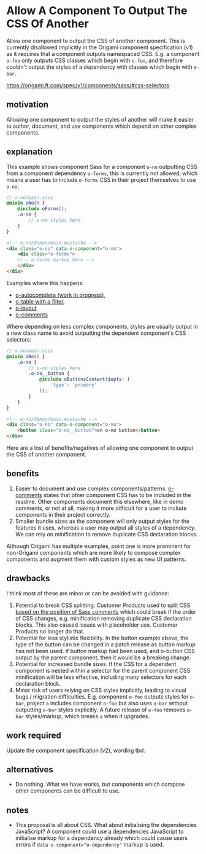 # Allow A Component To Output The CSS Of Another

Allow one component to output the CSS of another component. This is currently disallowed implicitly in the Origami component specification (v1) as it requires that a component outputs namespaced CSS. E.g. a component `o-foo` only outputs CSS classes which begin with `o-foo`, and therefore couldn't output the styles of a dependency with classes which begin with `o-bar`.

https://origami.ft.com/spec/v1/components/sass/#css-selectors

## motivation

Allowing one component to output the styles of another will make it easier to author, document, and use components which depend on other complex components.

## explanation

This example shows component Sass for a component `o-no` outputting CSS from a component dependency `o-forms`, this is currently not allowed, which means a user has to include `o-forms` CSS in their project themselves to use `o-no`:
```scss
// o-no/main.scss
@mixin oNo() {
    @include oForms();
    .o-no {
        // o-no styles here
    }
}
```
```html
<!-- o-no/demos/main.mustache -->
<div class="o-no" data-o-component="o-no">
    <div class="o-forms">
    <!-- o-forms markup here -->
    </div>
</div>
```

Examples where this happens:
- [o-autocomplete (work in progress)](https://github.com/Financial-Times/o-autocomplete/blob/da3c62a460f5ddd6ba099533e8a52f5d50a9b103/demos/src/custom-sort/custom.mustache),
- [o-table with a filter](https://github.com/Financial-Times/o-table/blob/master/demos/src/base.mustache#L12),
- [o-layout](https://github.com/Financial-Times/o-layout/blob/c76e652a78acf3ec70f4cfbf53d93ddd2fdab171/demos/src/shared/header.mustache#L2)
- [o-comments](https://github.com/Financial-Times/o-comments/blob/158b0c256b1a6e8970854e30a111312292c7c5d4/README.md#additional-dependencies)

Where depending on less complex components, styles are usually output in a new class name to avoid outputting the dependent component's CSS selectors:
```scss
// o-no/main.scss
@mixin oNo() {
    .o-no {
        // o-no styles here
        .o-no__button {
            @include oButtonsContent($opts: (
                'type': 'primary'
            ));
        }
    }
}
```
```html
<!-- o-no/demos/main.mustache -->
<div class="o-no" data-o-component="o-no">
    <button class="o-no__button">an o-no button</button>
</div>
```

Here are a lost of benefits/negatives of allowing one component to output the CSS of another component.

## benefits

1. Easier to document and use complex components/patterns. [o-comments](https://github.com/Financial-Times/o-comments/blob/158b0c256b1a6e8970854e30a111312292c7c5d4/README.md#additional-dependencies) states that other component CSS has to be included in the readme. Other components document this elsewhere, like in demo comments, or not at all, making it more difficult for a user to include components in their project correctly.
2. Smaller bundle sizes as the component will only output styles for the features it uses, whereas a user may output all styles of a dependency. We can rely on minification to remove duplicate CSS declaration blocks.

Although Origami has multiple examples, point one is more prominent for non-Origami components which are more likely to compose complex components and augment them with custom styles as new UI patterns.

## drawbacks

I think most of these are minor or can be avoided with guidance:

1. Potential to break CSS splitting. Customer Products used to split CSS [based on the position of Sass comments](https://github.com/Financial-Times/next-stream-page/blob/db7f420266fe1482d52772ad97e0aff09699a3d6/client/main.scss#L8) which could break if the order of CSS changes, e.g. minification removing duplicate CSS declaration blocks. This also caused issues with placeholder use. Customer Products no longer do that.
2. Potential for less stylistic flexibility. In the button example above, the type of the button can be changed in a patch release as button markup has not been used. If button markup had been used, and o-button CSS output by the parent component, then it would be a breaking change.
3. Potential for increased bundle sizes. If the CSS for a dependent component is nested within a selector for the parent component CSS minification will be less effective, including many selectors for each declaration block.
4. Minor risk of users relying on CSS styles implicitly, leading to visual bugs / migration difficulties. E.g. component `o-foo` outputs styles for `o-bar`, project `a` includes component `o-foo` but also uses `o-bar` without outputting `o-bar` styles explicitly. A future release of `o-foo` removes `o-bar` styles/markup, which breaks `a` when it upgrades.

## work required

Update the component specification (v2), wording tbd.

## alternatives

- Do nothing. What we have works, but components which compose other components can be difficult to use.

## notes

- This proposal is all about CSS. What about initialising the dependencies JavaScript? A component could use a dependencies JavaScript to initialise markup for a dependency already which could cause users errors if `data-o-component="o-dependency"` markup is used.
